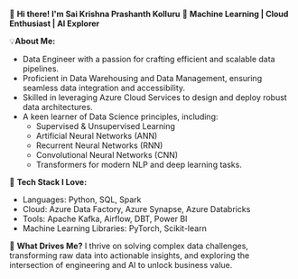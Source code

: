 👋 **Hi there! I'm Sai Krishna Prashanth Kolluru** 
🚀 **Machine Learning | Cloud Enthusiast | AI Explorer**

💡**About Me:**
- Data Engineer with a passion for crafting efficient and scalable data pipelines.
- Proficient in Data Warehousing and Data Management, ensuring seamless data integration and accessibility.
- Skilled in leveraging Azure Cloud Services to design and deploy robust data architectures.
- A keen learner of Data Science principles, including:
  - Supervised & Unsupervised Learning
  - Artificial Neural Networks (ANN)
  - Recurrent Neural Networks (RNN)
  - Convolutional Neural Networks (CNN)
  - Transformers for modern NLP and deep learning tasks.

🔧 **Tech Stack I Love:**
- Languages: Python, SQL, Spark
- Cloud: Azure Data Factory, Azure Synapse, Azure Databricks
- Tools: Apache Kafka, Airflow, DBT, Power BI
- Machine Learning Libraries: PyTorch, Scikit-learn

🌟 **What Drives Me?**
I thrive on solving complex data challenges, transforming raw data into actionable insights, and exploring the intersection of engineering and AI to unlock business value.
